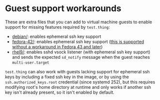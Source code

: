 # Guest support workarounds

These are extra files that you can add to virtual machine guests to enable
support for missing features required by `test.thing`:

 - [debian/](debian/): enables ephemeral ssh key support
 - [fedora-42/](fedora-42/): enables ephemeral ssh key support ([this is
   supported without a workaround in Fedora 43 and
   later](https://src.fedoraproject.org/rpms/openssh/pull-request/101))
 - [rhel9/](rhel9/): enables sshd vsock listener (with ephemeral ssh key
   support) and sends the expected `sd_notify` message when the guest reaches
   `multi-user.target`

`test.thing` can also work with guests lacking support for ephemeral ssh keys
by including a fixed ssh key in the image, or by using the
`ssh.authorized_keys.root` credential (since systemd 252), but this requires
modifying root's home directory at runtime and only works if another ssh key
isn't already present, so it isn't enabled by default.
